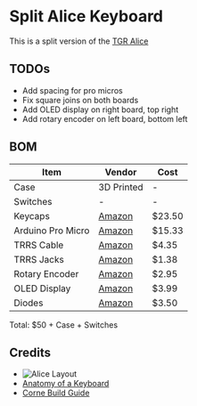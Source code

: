 # Split Alice Keyboard

This is a split version of the [TGR Alice](https://geekhack.org/index.php?topic=95054.0)

## TODOs
* Add spacing for pro micros
* Fix square joins on both boards
* Add OLED display on right board, top right
* Add rotary encoder on left board, bottom left

## BOM

| Item | Vendor | Cost |
| --- | --- | --- |
| Case | 3D Printed | - |
| Switches | - | - |
| Keycaps | [Amazon](https://www.amazon.com/YMDK-Keyset-Profile-Mechanical-Keyboard/dp/B07GP29DQF/ref=sr_1_2) | $23.50 |
| Arduino Pro Micro | [Amazon](https://www.amazon.com/gp/product/B01MTU9GOB/ref=ox_sc_act_title_6) | $15.33 |
| TRRS Cable | [Amazon](https://www.amazon.com/gp/product/B019EHMN68/ref=ox_sc_act_title_1) | $4.35 |
| TRRS Jacks | [Amazon](https://www.amazon.com/gp/product/B07KY7CJCJ/ref=ox_sc_act_title_2) | $1.38 |
| Rotary Encoder | [Amazon](https://www.amazon.com/gp/product/B0177VGSQY/ref=ox_sc_act_title_4) | $2.95 |
| OLED Display | [Amazon](https://www.amazon.com/gp/product/B085NHM5TC/ref=ox_sc_act_title_5) | $3.99 |
| Diodes | [Amazon](https://www.amazon.com/gp/product/B06XB1R2NK/ref=ox_sc_act_title_8) | $3.50 |

Total: $50 + Case + Switches

## Credits

* ![Alice Layout](https://cdn.myshoptet.com/usr/www.korabrand.xyz/user/documents/upload/img/blog/layouts/alice-like1.jpg)
* [Anatomy of a Keyboard](https://matt3o.com/anatomy-of-a-keyboard/)
* [Corne Build Guide](https://github.com/foostan/crkbd/blob/main/corne-cherry/doc/v3/buildguide_en.md)
